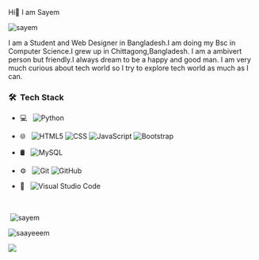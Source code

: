 Hi👋
I am Sayem
<p align="left"> <img src="https://komarev.com/ghpvc/?username=saayeeem&label=Profile%20views&color=0e75b6&style=flat" alt="sayem" /> </p>
I am a Student and Web Designer in Bangladesh.I am doing my Bsc in Computer Science.I grew up in Chittagong,Bangladesh.
I am a ambivert person but friendly.I always dream to be a happy and good man.
I am very much curious about tech world so I try to explore tech world as much as I can.

<h3> 🛠 &nbsp;Tech Stack</h3>

- 💻 &nbsp;
  ![Python](https://img.shields.io/badge/-Python-333333?style=flat&logo=python)

- 🌐 &nbsp;
  ![HTML5](https://img.shields.io/badge/-HTML5-333333?style=flat&logo=HTML5)
  ![CSS](https://img.shields.io/badge/-CSS-333333?style=flat&logo=CSS3&logoColor=1572B6)
  ![JavaScript](https://img.shields.io/badge/-JavaScript-333333?style=flat&logo=javascript)
  ![Bootstrap](https://img.shields.io/badge/-Bootstrap-333333?style=flat&logo=bootstrap&logoColor=563D7C)
- 🛢 &nbsp;
  ![MySQL](https://img.shields.io/badge/-MySQL-333333?style=flat&logo=mysql)
- ⚙️ &nbsp;
  ![Git](https://img.shields.io/badge/-Git-333333?style=flat&logo=git)
  ![GitHub](https://img.shields.io/badge/-GitHub-333333?style=flat&logo=github)

- 🔧 &nbsp;
  ![Visual Studio Code](https://img.shields.io/badge/-Visual%20Studio%20Code-333333?style=flat&logo=visual-studio-code&logoColor=007ACC)


<br/>
<p>&nbsp;<img align="center" src="https://github-readme-stats.vercel.app/api?username=saayeeem&show_icons=true&locale=en" alt="sayem" /></p>

<p><img align="center" src="https://github-readme-streak-stats.herokuapp.com/?user=saayeeem&" alt="saayeeem" /></p>
<a href="https://github.com/yeasin-hossain">
  <img align="center" src="https://github-readme-stats.vercel.app/api/top-langs/?username=saayeeem&theme=light&hide_langs_below=1" />
</a>
